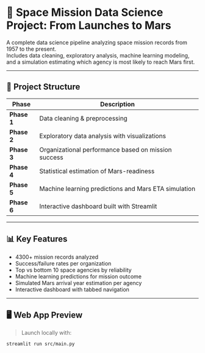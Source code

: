 # 🚀 Space Mission Data Science Project: From Launches to Mars

A complete data science pipeline analyzing space mission records from 1957 to the present.  
Includes data cleaning, exploratory analysis, machine learning modeling, and a simulation estimating which agency is most likely to reach Mars first.

---

## 📁 Project Structure

| Phase        | Description                                                |
|--------------|------------------------------------------------------------|
| **Phase 1**  | Data cleaning & preprocessing                              |
| **Phase 2**  | Exploratory data analysis with visualizations              |
| **Phase 3**  | Organizational performance based on mission success        |
| **Phase 4**  | Statistical estimation of Mars-readiness                   |
| **Phase 5**  | Machine learning predictions and Mars ETA simulation       |
| **Phase 6**  | Interactive dashboard built with Streamlit                 |

---

## 📊 Key Features

- 4300+ mission records analyzed
- Success/failure rates per organization
- Top vs bottom 10 space agencies by reliability
- Machine learning predictions for mission outcome
- Simulated Mars arrival year estimation per agency
- Interactive dashboard with tabbed navigation

---

## 🖥️ Web App Preview

> Launch locally with:

```bash
streamlit run src/main.py

